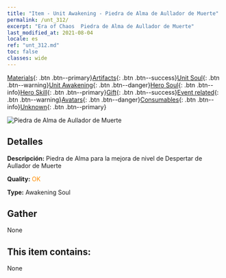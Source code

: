 ```yaml
---
title: "Item - Unit Awakening - Piedra de Alma de Aullador de Muerte"
permalink: /unt_312/
excerpt: "Era of Chaos  Piedra de Alma de Aullador de Muerte"
last_modified_at: 2021-08-04
locale: es
ref: "unt_312.md"
toc: false
classes: wide
---
```

 [Materials](/ItemsES/){: .btn .btn--primary}[Artifacts](/ItemsES/Artifacts/){: .btn .btn--success}[Unit Soul](/ItemsES/UnitSoul/){: .btn .btn--warning}[Unit Awakening](/ItemsES/UnitAwakening/){: .btn .btn--danger}[Hero Soul](/ItemsES/HeroSoul/){: .btn .btn--info}[Hero Skill](/ItemsES/HeroSkill/){: .btn .btn--primary}[Gift](/ItemsES/Gift/){: .btn .btn--success}[Event related](/ItemsES/Events/){: .btn .btn--warning}[Avatars](/ItemsES/Avatars/){: .btn .btn--danger}[Consumables](/ItemsES/Consumables/){: .btn .btn--info}[Unknown](/ItemsES/Unknown/){: .btn .btn--primary}

 ![Piedra de Alma de Aullador de Muerte](/images/u/tia_kuangzhanshi.jpg)

## Detalles
 **Descripción:** Piedra de Alma para la mejora de nivel de Despertar de Aullador de Muerte

 **Quality:** <span style="color: #FF8C00">OK</span>

 **Type:** Awakening Soul

## Gather

  None

## This item contains:

  None

